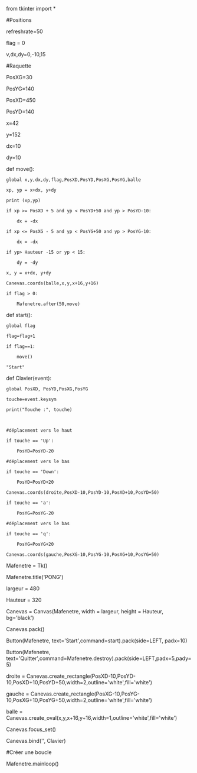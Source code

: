 
from tkinter import *

#Positions 

refreshrate=50

flag = 0

v,dx,dy=0,-10,15


#Raquette

PosXG=30

PosYG=140

PosXD=450

PosYD=140

x=42

y=152

dx=10

dy=10

def move():

    global x,y,dx,dy,flag,PosXD,PosYD,PosXG,PosYG,balle
    
    xp, yp = x+dx, y+dy
    
    print (xp,yp)
    
    if xp >= PosXD + 5 and yp < PosYD+50 and yp > PosYD-10:
    
        dx = -dx
        
    if xp <= PosXG - 5 and yp < PosYG+50 and yp > PosYG-10:
    
        dx = -dx
        
    if yp> Hauteur -15 or yp < 15:
    
        dy = -dy
        
    x, y = x+dx, y+dy
    
    Canevas.coords(balle,x,y,x+16,y+16) 
  
    if flag > 0:
    
        Mafenetre.after(50,move)

  
def start():

    global flag
    
    flag=flag+1
    
    if flag==1:
    
        move()
        
    "Start"
 

 
     
def Clavier(event):
   
    global PosXD, PosYD,PosXG,PosYG
    
    touche=event.keysym
    
    print("Touche :", touche)
     
     
 
    #déplacement vers le haut
    
    if touche == 'Up':
    
        PosYD=PosYD-20
        
    #déplacement vers le bas
    
    if touche == 'Down':
    
        PosYD=PosYD+20
         
    Canevas.coords(droite,PosXD-10,PosYD-10,PosXD+10,PosYD+50)
 
    if touche == 'a':
    
        PosYG=PosYG-20
        
    #déplacement vers le bas
    
    if touche == 'q':
    
        PosYG=PosYG+20
        
    Canevas.coords(gauche,PosXG-10,PosYG-10,PosXG+10,PosYG+50)
     
     
     
Mafenetre = Tk() 

Mafenetre.title('PONG') 

largeur = 480 

Hauteur = 320 

Canevas = Canvas(Mafenetre, width = largeur, height = Hauteur, bg='black')

Canevas.pack()

Button(Mafenetre, text='Start',command=start).pack(side=LEFT, padx=10)

Button(Mafenetre, text='Quitter',command=Mafenetre.destroy).pack(side=LEFT,padx=5,pady=5)

droite = Canevas.create_rectangle(PosXD-10,PosYD-10,PosXD+10,PosYD+50,width=2,outline='white',fill='white')

gauche = Canevas.create_rectangle(PosXG-10,PosYG-10,PosXG+10,PosYG+50,width=2,outline='white',fill='white')

balle = Canevas.create_oval(x,y,x+16,y+16,width=1,outline='white',fill='white')

 
 
Canevas.focus_set()
 
Canevas.bind('<Key>', Clavier) 
  
#Créer une boucle

Mafenetre.mainloop()

